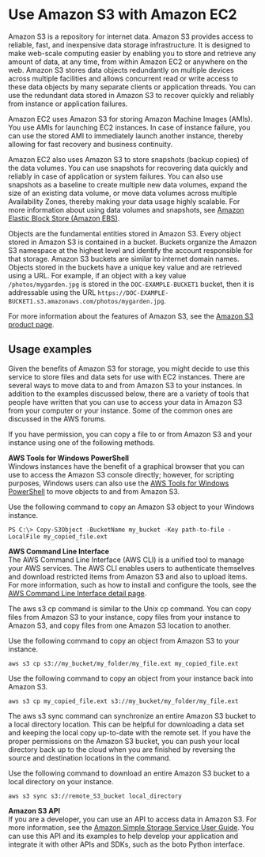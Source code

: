 # Use Amazon S3 with Amazon EC2<a name="AmazonS3"></a>

Amazon S3 is a repository for internet data\. Amazon S3 provides access to reliable, fast, and inexpensive data storage infrastructure\. It is designed to make web\-scale computing easier by enabling you to store and retrieve any amount of data, at any time, from within Amazon EC2 or anywhere on the web\. Amazon S3 stores data objects redundantly on multiple devices across multiple facilities and allows concurrent read or write access to these data objects by many separate clients or application threads\. You can use the redundant data stored in Amazon S3 to recover quickly and reliably from instance or application failures\. 

Amazon EC2 uses Amazon S3 for storing Amazon Machine Images \(AMIs\)\. You use AMIs for launching EC2 instances\. In case of instance failure, you can use the stored AMI to immediately launch another instance, thereby allowing for fast recovery and business continuity\.

Amazon EC2 also uses Amazon S3 to store snapshots \(backup copies\) of the data volumes\. You can use snapshots for recovering data quickly and reliably in case of application or system failures\. You can also use snapshots as a baseline to create multiple new data volumes, expand the size of an existing data volume, or move data volumes across multiple Availability Zones, thereby making your data usage highly scalable\. For more information about using data volumes and snapshots, see [Amazon Elastic Block Store \(Amazon EBS\)](AmazonEBS.md)\.

Objects are the fundamental entities stored in Amazon S3\. Every object stored in Amazon S3 is contained in a bucket\. Buckets organize the Amazon S3 namespace at the highest level and identify the account responsible for that storage\. Amazon S3 buckets are similar to internet domain names\. Objects stored in the buckets have a unique key value and are retrieved using a URL\. For example, if an object with a key value `/photos/mygarden.jpg` is stored in the `DOC-EXAMPLE-BUCKET1` bucket, then it is addressable using the URL `https://DOC-EXAMPLE-BUCKET1.s3.amazonaws.com/photos/mygarden.jpg`\. 

For more information about the features of Amazon S3, see the [Amazon S3 product page](https://aws.amazon.com/s3)\.

## Usage examples<a name="S3UsageScenarios"></a>

Given the benefits of Amazon S3 for storage, you might decide to use this service to store files and data sets for use with EC2 instances\. There are several ways to move data to and from Amazon S3 to your instances\. In addition to the examples discussed below, there are a variety of tools that people have written that you can use to access your data in Amazon S3 from your computer or your instance\. Some of the common ones are discussed in the AWS forums\.

If you have permission, you can copy a file to or from Amazon S3 and your instance using one of the following methods\.

**AWS Tools for Windows PowerShell**  
Windows instances have the benefit of a graphical browser that you can use to access the Amazon S3 console directly; however, for scripting purposes, Windows users can also use the [AWS Tools for Windows PowerShell](https://aws.amazon.com/powershell) to move objects to and from Amazon S3\.

Use the following command to copy an Amazon S3 object to your Windows instance\.

```
PS C:\> Copy-S3Object -BucketName my_bucket -Key path-to-file -LocalFile my_copied_file.ext
```

**AWS Command Line Interface**  
The AWS Command Line Interface \(AWS CLI\) is a unified tool to manage your AWS services\. The AWS CLI enables users to authenticate themselves and download restricted items from Amazon S3 and also to upload items\. For more information, such as how to install and configure the tools, see the [AWS Command Line Interface detail page](https://aws.amazon.com/cli/)\.

The aws s3 cp command is similar to the Unix cp command\. You can copy files from Amazon S3 to your instance, copy files from your instance to Amazon S3, and copy files from one Amazon S3 location to another\.

Use the following command to copy an object from Amazon S3 to your instance\.

```
aws s3 cp s3://my_bucket/my_folder/my_file.ext my_copied_file.ext
```

Use the following command to copy an object from your instance back into Amazon S3\.

```
aws s3 cp my_copied_file.ext s3://my_bucket/my_folder/my_file.ext
```

The aws s3 sync command can synchronize an entire Amazon S3 bucket to a local directory location\. This can be helpful for downloading a data set and keeping the local copy up\-to\-date with the remote set\. If you have the proper permissions on the Amazon S3 bucket, you can push your local directory back up to the cloud when you are finished by reversing the source and destination locations in the command\.

Use the following command to download an entire Amazon S3 bucket to a local directory on your instance\.

```
aws s3 sync s3://remote_S3_bucket local_directory
```

**Amazon S3 API**  
If you are a developer, you can use an API to access data in Amazon S3\. For more information, see the [Amazon Simple Storage Service User Guide](https://docs.aws.amazon.com/AmazonS3/latest/dev/)\. You can use this API and its examples to help develop your application and integrate it with other APIs and SDKs, such as the boto Python interface\.